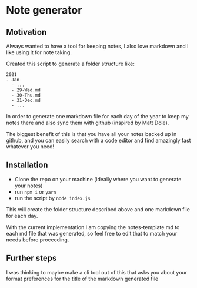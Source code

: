 # Note generator

## Motivation

Always wanted to have a tool for keeping notes, I also love markdown and I like using it for note taking.

Created this script to generate a folder structure like: 

```
2021
- Jan
  - ...
  - 29-Wed.md
  - 30-Thu.md
  - 31-Dec.md
  - ...
```

In order to generate one markdown file for each day of the year to keep my notes there and also sync them with github (inspired by Matt Dole).

The biggest benefit of this is that you have all your notes backed up in github, and you can easily search with a code editor and find amazingly fast whatever you need!

## Installation

- Clone the repo on your machine (ideally where you want to generate your notes)
- run `npm i` or `yarn`
- run the script by `node index.js`

This will create the folder structure described above and one markdown file for each day.

With the current implementation I am copying the notes-template.md to each md file that was generated, so feel free to edit that to match your needs before proceeding.

## Further steps

I was thinking to maybe make a cli tool out of this that asks you about your format preferences for the title of the markdown generated file
